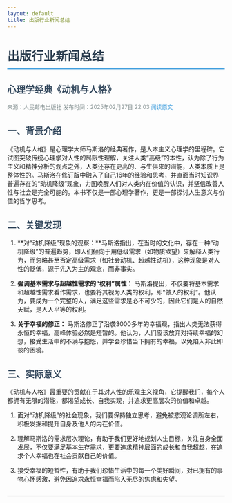```yaml
---
layout: default
title: 出版行业新闻总结
---
```


<style>
h1 { 
    color: #2c3e50;
    border-bottom: 2px solid #3498db;
    padding-bottom: 10px;
}
h2 { 
    color: #34495e;
    margin-top: 30px;
}
.meta-info {
    color: #7f8c8d;
    font-size: 0.9em;
    margin-bottom: 15px;
}
.article-link {
    color: #3498db;
    text-decoration: none;
}
.article-link:hover {
    text-decoration: underline;
}
.divider {
    border-top: 1px solid #eee;
    margin: 30px 0;
}
</style>

# 出版行业新闻总结

## 心理学经典《动机与人格》

<div class="meta-info">
来源：人民邮电出版社  
发布时间：2025年02月27日 22:03  
<a href='https://mp.weixin.qq.com/s/cb3lSJdSxNwB32X171kElA' class='article-link' target='_blank'>阅读原文</a>
</div>

## 一、背景介绍

《动机与人格》是心理学大师马斯洛的经典著作，是人本主义心理学的里程碑。它试图突破传统心理学对人性的局限性理解，关注人类“高级”的本性，认为除了行为主义和精神分析的观点之外，人类还存在更高的、与生俱来的潜能，人类本质上是整体性的。马斯洛在修订版中融入了自己16年的经验和思考，并直面当时知识界普遍存在的“动机降级”现象，力图唤醒人们对人类内在价值的认识，并坚信改善人性与社会是完全可能的。本书不仅是一部心理学著作，更是一部探讨人生意义与价值的哲学思考。

## 二、关键发现

1.  **对“动机降级”现象的观察：**马斯洛指出，在当时的文化中，存在一种“动机降级”的普遍趋势，即人们倾向于用低级需求（如物质欲望）来解释人类行为，而忽略甚至否定高级需求（如社会动机、超越性动机），这种现象是对人性的贬低，源于先入为主的观念，而非事实。

2.  **强调基本需求与超越性需求的“权利”属性：**  马斯洛提出，不仅要将基本需求和超越性需求看作需求，也要将其视为人类的权利，即“做人的权利”。他认为，要成为一个完整的人，满足这些需求是必不可少的，因此它们是人的自然天赋，是人人平等的权利。 

3.  **关于幸福的修正：** 马斯洛修正了沿袭3000多年的幸福观，指出人类无法获得永恒的幸福，高峰体验必然是短暂的。他认为，人们应该放弃对持续幸福的幻想，接受生活中的不满与抱怨，并学会珍惜当下拥有的幸福，以免陷入非此即彼的困境。
## 三、实际意义

《动机与人格》最重要的贡献在于其对人性的乐观主义视角，它提醒我们，每个人都拥有无限的潜能，都渴望成长、自我实现，并追求更高层次的价值和卓越。

1. 面对“动机降级”的社会现象，我们要保持独立思考，避免被悲观论调所左右，积极发掘和提升自身及他人的内在价值。

2.  理解马斯洛的需求层次理论，有助于我们更好地规划人生目标，关注自身全面发展，不仅要满足基本生存需求，更要追求精神层面的成长和自我超越，在追求个人幸福也在社会贡献自己的价值。

3.  接受幸福的短暂性，有助于我们珍惜生活中的每一个美好瞬间，对已拥有的事物心怀感激，避免因追求永恒幸福而陷入无尽的焦虑和失望。

<div class="divider"></div>

